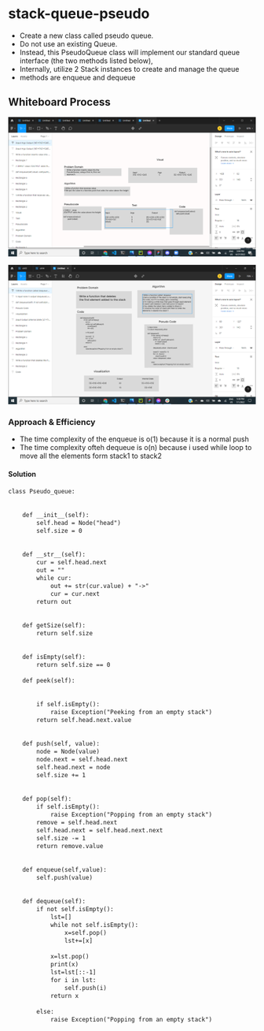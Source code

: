 
# stack-queue-pseudo
- Create a new class called pseudo queue.
- Do not use an existing Queue.
- Instead, this PseudoQueue class will implement our standard queue interface (the two methods listed below),
- Internally, utilize 2 Stack instances to create and manage the queue
- methods are enqueue and dequeue
## Whiteboard Process

![enqueue](2022-06-27%20(1).png)

![dequeue](de.png)


### Approach & Efficiency
- The time complexity of the enqueue is o(1) because it is a normal push
- The time complexity ofteh dequeue is o(n) because i used while loop to move all the elements form stack1 to stack2
#### Solution
```
class Pseudo_queue:


    def __init__(self):
        self.head = Node("head")
        self.size = 0


    def __str__(self):
        cur = self.head.next
        out = ""
        while cur:
            out += str(cur.value) + "->"
            cur = cur.next
        return out


    def getSize(self):
        return self.size


    def isEmpty(self):
        return self.size == 0

    def peek(self):


        if self.isEmpty():
            raise Exception("Peeking from an empty stack")
        return self.head.next.value


    def push(self, value):
        node = Node(value)
        node.next = self.head.next
        self.head.next = node
        self.size += 1


    def pop(self):
        if self.isEmpty():
            raise Exception("Popping from an empty stack")
        remove = self.head.next
        self.head.next = self.head.next.next
        self.size -= 1
        return remove.value


    def enqueue(self,value):
        self.push(value)


    def dequeue(self):
        if not self.isEmpty():
            lst=[]
            while not self.isEmpty():
                x=self.pop()
                lst+=[x]

            x=lst.pop()
            print(x)
            lst=lst[::-1]
            for i in lst:
                self.push(i)
            return x

        else:
            raise Exception("Popping from an empty stack")
```


